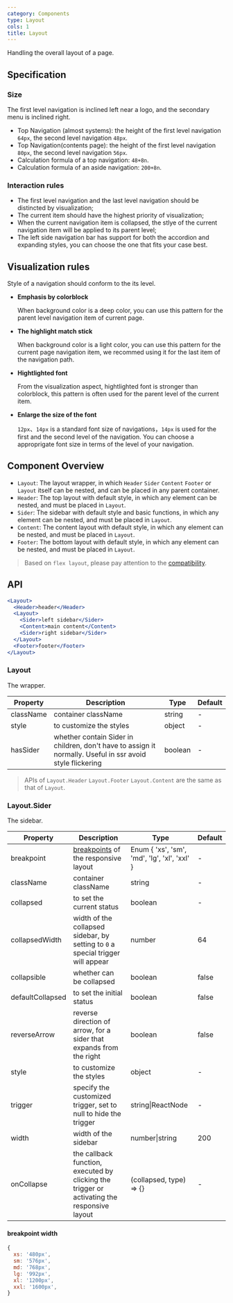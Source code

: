 ```yaml
---
category: Components
type: Layout
cols: 1
title: Layout
---
```


Handling the overall layout of a page.

## Specification

### Size

The first level navigation is inclined left near a logo, and the secondary menu is inclined right.

- Top Navigation (almost systems): the height of the first level navigation `64px`, the second level navigation `48px`.
- Top Navigation(contents page): the height of the first level navigation `80px`, the second level navigation `56px`.
- Calculation formula of a top navigation: `48+8n`.
- Calculation formula of an aside navigation: `200+8n`.

### Interaction rules

- The first level navigation and the last level navigation should be distincted by visualization;
- The current item should have the highest priority of visualization;
- When the current navigation item is collapsed, the stlye of the current navigation item will be applied to its parent level;
- The left side navigation bar has support for both the accordion and expanding styles, you can choose the one that fits your case best.

## Visualization rules

 Style of a navigation should conform to the its level.

- **Emphasis by colorblock**

  When background color is a deep color, you can use this pattern for the parent level navigation item of current page.

- **The highlight match stick**

  When background color is a light color, you can use this pattern for the current page navigation item, we recommed using it for the last item of the navigation path.

- **Hightlighted font**

  From the visualization aspect, hightlighted font is stronger than colorblock, this pattern is often used for the parent level of the current item.

- **Enlarge the size of the font**

  `12px`、`14px` is a standard font size of navigations，`14px` is used for the first and the second level of the navigation. You can choose a approprigate font size in terms of the level of your navigation.

## Component Overview

- `Layout`: The layout wrapper, in which `Header` `Sider` `Content` `Footer` or `Layout` itself can be nested, and can be placed in any parent container.
- `Header`: The top layout with default style, in which any element can be nested, and must be placed in `Layout`.
- `Sider`: The sidebar with default style and basic functions, in which any element can be nested, and must be placed in `Layout`.
- `Content`: The content layout with default style, in which any element can be nested, and must be placed in `Layout`.
- `Footer`: The bottom layout with default style, in which any element can be nested, and must be placed in `Layout`.

> Based on `flex layout`, please pay attention to the [compatibility](http://caniuse.com/#search=flex).

## API

```jsx
<Layout>
  <Header>header</Header>
  <Layout>
    <Sider>left sidebar</Sider>
    <Content>main content</Content>
    <Sider>right sidebar</Sider>
  </Layout>
  <Footer>footer</Footer>
</Layout>
```

### Layout

The wrapper.

| Property | Description | Type | Default |
| -------- | ----------- | ---- | ------- |
| className | container className | string | - |
| style | to customize the styles | object | - |
| hasSider | whether contain Sider in children, don't have to assign it normally. Useful in ssr avoid style flickering | boolean | - |

> APIs of `Layout.Header` `Layout.Footer` `Layout.Content` are the same as that of `Layout`.

### Layout.Sider

The sidebar.

| Property | Description | Type | Default |
| -------- | ----------- | ---- | ------- |
| breakpoint | [breakpoints](/components/grid#api) of the responsive layout | Enum { 'xs', 'sm', 'md', 'lg', 'xl', 'xxl' } | - |
| className | container className | string | - |
| collapsed | to set the current status | boolean | - |
| collapsedWidth | width of the collapsed sidebar, by setting to `0` a special trigger will appear | number | 64 |
| collapsible | whether can be collapsed | boolean | false |
| defaultCollapsed | to set the initial status | boolean | false |
| reverseArrow | reverse direction of arrow, for a sider that expands from the right | boolean | false |
| style | to customize the styles | object | - |
| trigger | specify the customized trigger, set to null to hide the trigger | string\|ReactNode | - |
| width | width of the sidebar | number\|string | 200 |
| onCollapse | the callback function, executed by clicking the trigger or activating the responsive layout | (collapsed, type) => {} | - |

#### breakpoint width

```js
{
  xs: '480px',
  sm: '576px',
  md: '768px',
  lg: '992px',
  xl: '1200px',
  xxl: '1600px',
}
```
